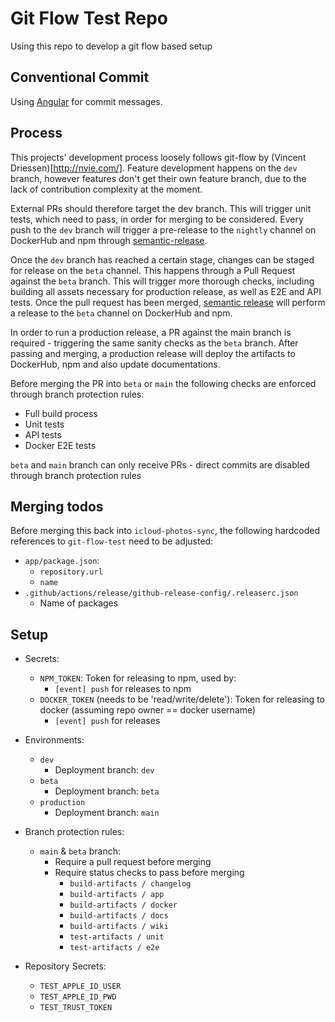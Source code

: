 # Git Flow Test Repo

Using this repo to develop a git flow based setup

## Conventional Commit

Using [Angular](https://github.com/angular/angular/blob/main/CONTRIBUTING.md#commit) for commit messages.

## Process

This projects' development process loosely follows git-flow by (Vincent Driessen)[http://nvie.com/]. Feature development happens on the `dev` branch, however features don't get their own feature branch, due to the lack of contribution complexity at the moment.

External PRs should therefore target the dev branch. This will trigger unit tests, which need to pass, in order for merging to be considered. Every push to the `dev` branch will trigger a pre-release to the `nightly` channel on DockerHub and npm through [semantic-release](https://github.com/semantic-release/semantic-release).

Once the `dev` branch has reached a certain stage, changes can be staged for release on the `beta` channel. This happens through a Pull Request against the `beta` branch. This will trigger more thorough checks, including building all assets necessary for production release, as well as E2E and API tests. Once the pull request has been merged, [semantic release](https://github.com/semantic-release/semantic-release) will perform a release to the `beta` channel on DockerHub and npm.

In order to run a production release, a PR against the main branch is required - triggering the same sanity checks as the `beta` branch. After passing and merging, a production release will deploy the artifacts to DockerHub, npm and also update documentations.

Before merging the PR into `beta` or `main` the following checks are enforced through branch protection rules:
- Full build process
- Unit tests
- API tests
- Docker E2E tests

`beta` and `main` branch can only receive PRs - direct commits are disabled through branch protection rules

## Merging todos

Before merging this back into `icloud-photos-sync`, the following hardcoded references to `git-flow-test` need to be adjusted:
- `app/package.json`:
  - `repository.url`
  - `name`
- `.github/actions/release/github-release-config/.releaserc.json`
  - Name of packages

## Setup

- Secrets:
  - `NPM_TOKEN`: Token for releasing to npm, used by:
    - `[event] push` for releases to npm
  - `DOCKER_TOKEN` (needs to be 'read/write/delete'): Token for releasing to docker (assuming repo owner == docker username)
    - `[event] push` for releases

- Environments:
  - `dev`
    - Deployment branch: `dev`
  - `beta`
    - Deployment branch: `beta`
  - `production`
    - Deployment branch: `main`
- Branch protection rules:
  - `main` & `beta` branch:
    - Require a pull request before merging
    - Require status checks to pass before merging
      - `build-artifacts / changelog`
      - `build-artifacts / app`
      - `build-artifacts / docker`
      - `build-artifacts / docs`
      - `build-artifacts / wiki`
      - `test-artifacts / unit`
      - `test-artifacts / e2e`
- Repository Secrets:
  - `TEST_APPLE_ID_USER`
  - `TEST_APPLE_ID_PWD`
  - `TEST_TRUST_TOKEN`